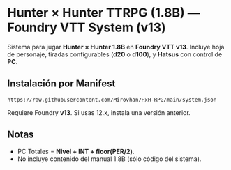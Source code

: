 # Hunter × Hunter TTRPG (1.8B) — Foundry VTT System (v13)

Sistema para jugar **Hunter × Hunter 1.8B** en **Foundry VTT v13**.
Incluye hoja de personaje, tiradas configurables (**d20** o **d100**), y **Hatsus** con control de **PC**.

## Instalación por Manifest
```
https://raw.githubusercontent.com/Mirovhan/HxH-RPG/main/system.json
```

Requiere Foundry **v13**. Si usas 12.x, instala una versión anterior.

## Notas
- PC Totales = **Nivel + INT + floor(PER/2)**.
- No incluye contenido del manual 1.8B (sólo código del sistema).

